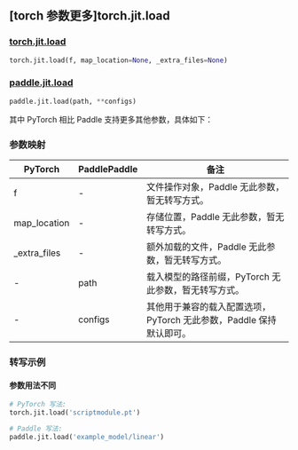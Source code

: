 ## [torch 参数更多]torch.jit.load

### [torch.jit.load](https://pytorch.org/docs/1.13/generated/torch.jit.load.html#torch.jit.load)

```python
torch.jit.load(f, map_location=None, _extra_files=None)
```

### [paddle.jit.load](https://www.paddlepaddle.org.cn/documentation/docs/zh/api/paddle/jit/load_cn.html)

```python
paddle.jit.load(path, **configs)
```

其中 PyTorch 相比 Paddle 支持更多其他参数，具体如下：

### 参数映射

| PyTorch       | PaddlePaddle | 备注                                                                |
| ------------- | ------------ | ------------------------------------------------------------------- |
| f             | -            | 文件操作对象，Paddle 无此参数，暂无转写方式。                       |
| map_location  | -            | 存储位置，Paddle 无此参数，暂无转写方式。                           |
| \_extra_files | -            | 额外加载的文件，Paddle 无此参数，暂无转写方式。                     |
| -             | path         | 载入模型的路径前缀，PyTorch 无此参数，暂无转写方式。                |
| -             | configs      | 其他用于兼容的载入配置选项，PyTorch 无此参数，Paddle 保持默认即可。 |

### 转写示例

#### 参数用法不同

```python
# PyTorch 写法:
torch.jit.load('scriptmodule.pt')

# Paddle 写法:
paddle.jit.load('example_model/linear')
```
